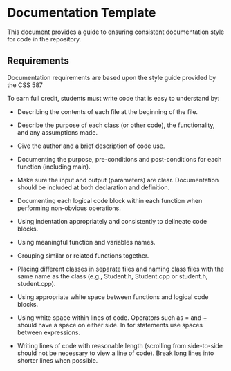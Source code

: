 # Documentation Template

This document provides a guide to ensuring consistent documentation style for
code in the repository.

## Requirements

Documentation requirements are based upon the style guide provided by the
CSS 587

To earn full credit, students must write code that is easy to understand by:

- Describing the contents of each file at the beginning of the file.
- Describe the purpose of each class (or other code), the functionality, and any assumptions made.
- Give the author and a brief description of code use.

- Documenting the purpose, pre-conditions and post-conditions for each
function (including main).

- Make sure the input and output (parameters) are clear.
Documentation should be included at both declaration and definition.

- Documenting each logical code block within each function when performing non-obvious operations.
- Using indentation appropriately and consistently to delineate code blocks.
- Using meaningful function and variables names.
- Grouping similar or related functions together.
- Placing different classes in separate files and naming class files with the same name as the class (e.g., Student.h, Student.cpp or student.h, student.cpp).
- Using appropriate white space between functions and logical code blocks.
- Using white space within lines of code. Operators such as = and + should have a space on either side. In for statements use spaces between expressions.
- Writing lines of code with reasonable length (scrolling from side-to-side should not be necessary to view a line of code). Break long lines into shorter lines when possible.

## 
